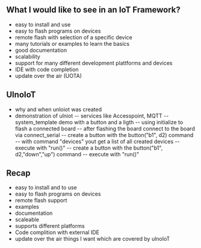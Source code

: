 ## What I would like to see in an IoT Framework?

- easy to install and use 
- easy to flash programs on devices
- remote flash with selection of a specific device
- many tutorials or examples to learn the basics
- good documentation
- scalability
- support for many different development plattforms and devices
- IDE with code completion
- update over the air (UOTA)


## UlnoIoT

- why and when unloiot was created
- demonstration of ulniot
    -- services like Accesspoint, MQTT
    -- system_template demo with a button and a ligth
    -- using initialize to flash a connected board
    -- after flashing the board connect to the board via connect_serial
    -- create a button with the button("b1", d2) command
    -- with command "devices" yout get a list of all created devices
    -- execute with "run()"
    -- create a button with the button("b1", d2,"down","up") command
    -- execute with "run()"
  
## Recap
- easy to install and to use
- easy to flash programs on devices
- remote flash support
- examples
- documentation
- scaleable
- supports different platforms
- Code complition with external IDE
- update over the air
things I want which are covered by ulnoIoT